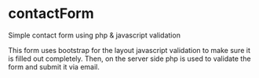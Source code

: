 # contactForm
Simple contact form using php &amp; javascript validation

This form uses bootstrap for the layout javascript validation to make sure it is filled out completely. Then, on the server side php is used to validate the form and submit it via email. 
